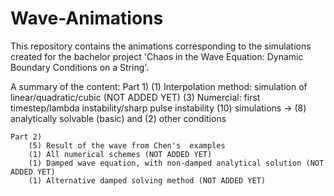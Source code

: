 # Wave-Animations

This repository contains the animations corresponding to the simulations created for the bachelor project 'Chaos in the Wave Equation: Dynamic Boundary Conditions on a String'. 

A summary of the content:
	Part 1)
		(1) Interpolation method: simulation of linear/quadratic/cubic (NOT ADDED YET)
		(3) Numercial: first timestep/lambda instability/sharp pulse instability 
		(10) simulations -> (8) analytically solvable (basic) and (2) other conditions

	Part 2)
		(5) Result of the wave from Chen's  examples
		(1) All numerical schemes (NOT ADDED YET)
		(1) Damped wave equation, with non-damped analytical solution (NOT ADDED YET)
		(1) Alternative damped solving method (NOT ADDED YET)